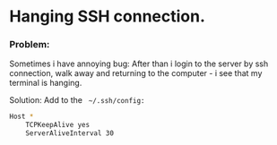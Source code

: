 # Hanging SSH connection.

### Problem:
Sometimes i have annoying bug: 
After than i login to the server by ssh connection, walk away and returning to the computer - i see that my terminal is hanging.

Solution:
Add to the ` ~/.ssh/config:`

```sh
Host *
    TCPKeepAlive yes
    ServerAliveInterval 30
```
